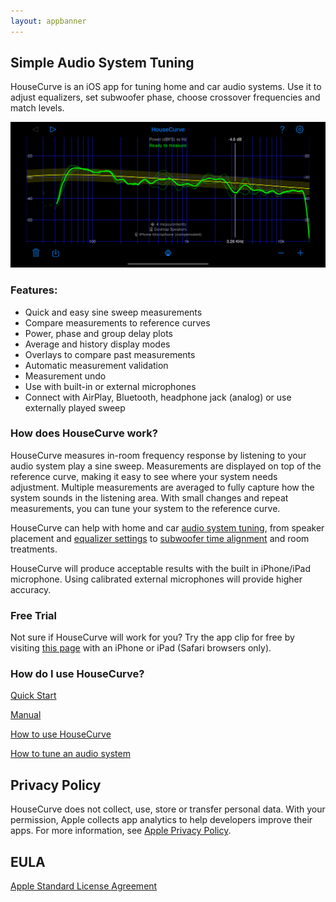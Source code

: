 ```yaml
---
layout: appbanner
---
```


## Simple Audio System Tuning

HouseCurve is an iOS app for tuning home and car audio systems.  Use it to adjust equalizers, set subwoofer phase, choose crossover frequencies and match levels.

![housecurve main](/assets/img/housecurve_main_page.png "HouseCurve showing main speaker measurement with subwoofer overlay")

### Features:

* Quick and easy sine sweep measurements
* Compare measurements to reference curves
* Power, phase and group delay plots
* Average and history display modes
* Overlays to compare past measurements
* Automatic measurement validation
* Measurement undo
* Use with built-in or external microphones
* Connect with AirPlay, Bluetooth, headphone jack (analog) or use externally played sweep

### How does HouseCurve work?

HouseCurve measures in-room frequency response by listening to your audio system play a sine sweep.  Measurements are displayed on top of the reference curve, making it easy to see where your system needs adjustment.  Multiple measurements are averaged to fully capture how the system sounds in the listening area.  With small changes and repeat measurements, you can tune your system to the reference curve.

HouseCurve can help with home and car [audio system tuning](/TUNING.md), from speaker placement and [equalizer settings](/TUNING.md#apply-equalization) to [subwoofer time alignment](/TUNING.md#time-align-speakers) and room treatments.

HouseCurve will produce acceptable results with the built in iPhone/iPad microphone. Using calibrated external microphones will provide higher accuracy.

### Free Trial

Not sure if HouseCurve will work for you?  Try the app clip for free by visiting [this page](/APPCLIP.md) with an iPhone or iPad (Safari browsers only).

### How do I use HouseCurve?

[Quick Start](/HELP.md)

[Manual](/MANUAL.md)

[How to use HouseCurve](/USAGE.md)

[How to tune an audio system](/TUNING.md)


## Privacy Policy

HouseCurve does not collect, use, store or transfer personal data.  With your permission, Apple collects app analytics to help developers improve their apps.  For more information, see [Apple Privacy Policy](https://www.apple.com/privacy/).

## EULA

[Apple Standard License Agreement](https://www.apple.com/legal/internet-services/itunes/dev/stdeula)



